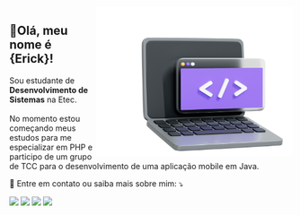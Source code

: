<img src="img/image_adobe_express_cortadonew.png" min-width="400px" max-width="350px" width="350px" margin-top="50px" align="right">

<h2 align="left">💜Olá, meu nome é <strong>{Erick}!</strong></h2>

<p align="left"> 
  Sou estudante de <strong>Desenvolvimento de Sistemas</strong> na Etec.<br><br>
  No momento estou começando meus estudos para me especializar em PHP e participo de um grupo de TCC para o desenvolvimento de uma aplicação mobile em Java.
</p>

<p align="left">
  💌 Entre em contato ou saiba mais sobre mim: ⤵️
</p>

<p align="left">
<a href="mailto:ericksbarauna26@gmail.com" alt="Gmail">
<img src="https://img.shields.io/badge/-Gmail-FF0000?style=flat-square&labelColor=FF0000&logo=gmail&logoColor=white&link=LINK-DO-SEU-GMAIL" /></a>


<a href="https://www.linkedin.com/in/erick-barauna/" alt="LinkedIn">
<img src="https://img.shields.io/badge/-Linkedin-0e76a8?style=flat-square&logo=Linkedin&logoColor=white&link=LINK-DO-SEU-LINKEDIN" /></a>

<a href="https://wa.me/5511918651825?text=Ol%C3%A1,%20converse%20comigo%20agora!" alt="WhatsApp">
<img src="https://img.shields.io/badge/-WhatsApp-25d366?style=flat-square&labelColor=25d366&logo=whatsapp&logoColor=white&link=API-DO-SEU-WHATSAPP"/></a>

<a href="https://www.instagram.com/ericksbarauna_/" alt="Instagram">
<img src="https://img.shields.io/badge/-Instagram-DF0174?style=flat-square&labelColor=DF0174&logo=instagram&logoColor=white&link=LINK-DO-SEU-INSTAGRAM"/></a>
</p>
